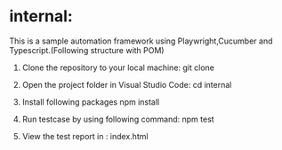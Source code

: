 # internal:

This is a sample automation framework using Playwright,Cucumber and Typescript.(Following structure with POM)

1. Clone the repository to your local machine:
   git clone 
2. Open the project folder in Visual Studio Code:
   cd internal

3. Install following packages
   npm install

4. Run testcase by using following command:
   npm test

5. View the test report in : index.html
